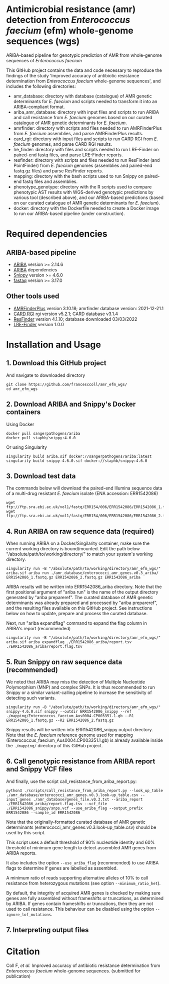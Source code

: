 # Antimicrobial resistance (amr) detection from *Enterococcus faecium* (efm) whole-genome sequences (wgs)
ARIBA-based pipeline for genotypic prediction of AMR from whole-genome sequences of *Enterococcus faecium*

This GitHub project contains the data and code necessary to reproduce the findings of the study 'Improved accuracy of antibiotic resistance determination from *Enterococcus faecium* whole-genome sequences', and includes the following directories:
* amr_database: directory with database (catalogue) of AMR genetic determinants for *E. faecium* and scripts needed to transform it into an ARIBA-compliant format.
* ariba_amr_database: directory with input files and scripts to run ARIBA and call resistance from *E. faecium* genomes based on our curated catalogue of AMR genetic determinants for *E. faecium*.
* amrfinder: directory with scripts and files needed to run AMRFinderPlus from *E. faecium* assemblies, and parse AMRFinderPlus results.
* card_rgi: directory with input files and scripts to run CARD RGI from *E. faecium* genomes, and parse CARD RGI results.
* lre_finder: directory with files and scripts needed to run LRE-Finder on paired-end fastq files, and parse LRE-Finder reports.
* resfinder: directory with scripts and files needed to run ResFinder (and PointFinder) from *E. faecium* genomes (assemblies and paired-end fastq.gz files) and parse ResFinder reports.
* mapping: directory with the bash scripts used to run Snippy on paired-end fastq files and assemblies.
* phenotype_genotype: directory with the R scripts used to compare phenotypic AST results with WGS-derived genotypic predictions by various tool (described above), and our ARIBA-based predictions (based on our curated catalogue of AMR genetic determinants for *E. faecium*).
* docker: directory with the Dockerfile needed to create a Docker image to run our ARIBA-based pipeline (under construction).

# Required dependencies

## ARIBA-based pipeline

* [ARIBA](https://github.com/sanger-pathogens/ariba) version >= 2.14.6
* [ARIBA](https://github.com/sanger-pathogens/ariba#required-dependencies) dependencies
* [Snippy](https://github.com/tseemann/snippy) version >= 4.6.0
* [fastaq](https://github.com/sanger-pathogens/Fastaq) version >= 3.17.0

## Other tools used
* [AMRFinderPlus](https://www.ncbi.nlm.nih.gov/pathogens/antimicrobial-resistance/AMRFinder/) version 3.10.18; amrfinder database version: 2021-12-21.1
* [CARD RGI](https://github.com/arpcard/rgi) rgi version v5.2.1; CARD database v3.1.4
* [ResFinder](https://bitbucket.org/genomicepidemiology/resfinder/src/master/) version 4.1.10; database downloaded 03/03/2022
* [LRE-Finder](https://bitbucket.org/genomicepidemiology/lre-finder/src/master/) version 1.0.0

# Installation and Usage

## 1. Download this GitHub project
And navigate to downloaded directory
```console
git clone https://github.com/francesccoll/amr_efm_wgs/
cd amr_efm_wgs
```

## 2. Download ARIBA and Snippy's Docker containers

Using Docker
```console
docker pull sangerpathogens/ariba
docker pull staphb/snippy:4.6.0
```

Or using Singularity
```console
singularity build ariba.sif docker://sangerpathogens/ariba:latest
singularity build snippy-4.6.0.sif docker://staphb/snippy:4.6.0
```

## 3. Download test data
The commands below will download the paired-end Illumina sequence data of a multi-drug resistant *E. faecium* isolate (ENA accession: ERR1542086)
```console
wget ftp://ftp.sra.ebi.ac.uk/vol1/fastq/ERR154/006/ERR1542086/ERR1542086_1.fastq.gz
wget ftp://ftp.sra.ebi.ac.uk/vol1/fastq/ERR154/006/ERR1542086/ERR1542086_2.fastq.gz
```

## 4. Run ARIBA on raw sequence data (required)
When running ARIBA on a Docker/Singilarity container, make sure the current working directory is bound/mounted.
Edit the path below "/absolute/path/to/working/directory/" to match your system's working directory.
```console
singularity run -B "/absolute/path/to/working/directory/amr_efm_wgs/" ariba.sif ariba run ./amr_database/enterococci_amr_genes.v0.3_ariba/ ERR1542086_1.fastq.gz ERR1542086_2.fastq.gz ERR1542086_ariba
```
ARIBA results will be written into ERR1542086_ariba directory.
Note that the first positional argument of "ariba run" is the name of the output directory generated by "ariba prepareref". The curated database of AMR genetic determinants was already prepared and processed by "ariba prepareref", and the resulting files available on this GitHub project. See instructions below on how to update, prepare and process the curated database.

Next, run "ariba expandflag" command to expand the flag column in ARIBA's report (recommended)
```console
singularity run -B "/absolute/path/to/working/directory/amr_efm_wgs/" ariba.sif ariba expandflag ./ERR1542086_ariba/report.tsv ./ERR1542086_ariba/report.flag.tsv
```

## 5. Run Snippy on raw sequence data (recommended)
We noted that ARIBA may miss the detection of Multiple Nucleotide Polymorphism (MNP) and complex SNPs. It is thus recommended to run Snippy or a similar variant-calling pipeline to increase the sensitivity of detecting such variants.
```console
singularity run -B "/absolute/path/to/working/directory/amr_efm_wgs/" snippy-4.6.0.sif snippy --outdir ERR1542086_snippy --ref ./mapping/Enterococcus_faecium_Aus0004.CP003351.1.gb --R1 ERR1542086_1.fastq.gz --R2 ERR1542086_2.fastq.gz
```
Snippy results will be written into ERR1542086_snippy output directory.
Note that the *E. faecium* reference genome used for mapping (Enterococcus_faecium_Aus0004.CP003351.1.gb) is already available inside the `./mapping/` directory of this GitHub project.

## 6. Call genotypic resistance from ARIBA report and Snippy VCF files
And finally, use the script call_resistance_from_ariba_report.py:
```console
python3 ./scripts/call_resistance_from_ariba_report.py --look_up_table ./amr_database/enterococci_amr_genes.v0.3.look-up_table.csv --input_genes ./amr_database/genes_file.v0.3.txt --ariba_report ./ERR1542086_ariba/report.flag.tsv --vcf_file ./ERR1542086_snippy/snps.vcf --use_ariba_flag --output_prefix ERR1542086 --sample_id ERR1542086
```
Note that the originally-formatted curated database of AMR genetic determinants (enterococci_amr_genes.v0.3.look-up_table.csv) should be used by this script.

This script uses a default threshold of 90% nucleotide identity and 60% threshold of minimum gene length to detect assembled AMR genes from ARIBA reports.

It also includes the option `--use_ariba_flag` (recommended) to use ARIBA flags to determine if genes are labelled as assembled.

A minimum ratio of reads supporting alternative alleles of 10% to call resistance from heterozygous mutations (see option `--minimum_ratio_het`).

By default, the integrity of acquired AMR genes is checked by making sure genes are fully assembled without frameshifts or truncations, as determined by ARIBA. If genes contain frameshifts or truncations, then they are not used to call resistance. This behaviour can be disabled using the option `--ignore_lof_mutations`.

## 7. Interpreting output files

# Citation
Coll F, *et al.* Improved accuracy of antibiotic resistance determination from *Enterococcus faecium* whole-genome sequences. (submitted for publication)
